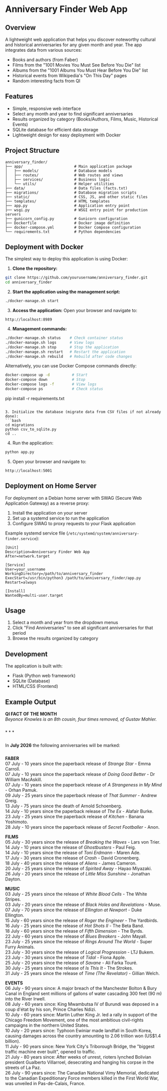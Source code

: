# Anniversary Finder Web App

## Overview

A lightweight web application that helps you discover noteworthy cultural and historical anniversaries for any given month and year. The app integrates data from various sources:

- Books and authors (from Faber)
- Films from the "1001 Movies You Must See Before You Die" list
- Albums from the "1001 Albums You Must Hear Before You Die" list
- Historical events from Wikipedia's "On This Day" pages
- Random interesting facts from QI

## Features

- Simple, responsive web interface
- Select any month and year to find significant anniversaries
- Results organized by category (Books/Authors, Films, Music, Historical Events)
- SQLite database for efficient data storage
- Lightweight design for easy deployment with Docker

## Project Structure

```
anniversary_finder/
├── app/                       # Main application package
│   ├── models/                # Database models
│   ├── routes/                # Web routes and views
│   ├── services/              # Business logic
│   └── utils/                 # Helper utilities
├── data/                      # Data files (facts.txt)
├── migrations/                # Database migration scripts
├── static/                    # CSS, JS, and other static files
├── templates/                 # HTML templates
├── app.py                     # Application entry point
├── wsgi.py                    # WSGI entry point for production servers
├── gunicorn_config.py         # Gunicorn configuration
├── Dockerfile                 # Docker image definition
├── docker-compose.yml         # Docker Compose configuration
└── requirements.txt           # Python dependencies
```

## Deployment with Docker

The simplest way to deploy this application is using Docker:

1. **Clone the repository:**
```bash
git clone https://github.com/yourusername/anniversary_finder.git
cd anniversary_finder
```

2. **Start the application using the management script:**
```bash
./docker-manage.sh start
```

3. **Access the application:**
Open your browser and navigate to:
```
http://localhost:8989
```

4. **Management commands:**
```bash
./docker-manage.sh status    # Check container status
./docker-manage.sh logs      # View logs
./docker-manage.sh stop      # Stop the application
./docker-manage.sh restart   # Restart the application
./docker-manage.sh rebuild   # Rebuild after code changes
```

Alternatively, you can use Docker Compose commands directly:
```bash
docker-compose up -d          # Start
docker-compose down           # Stop
docker-compose logs -f        # View logs
docker-compose ps             # Check status
```
pip install -r requirements.txt
```

3. Initialize the database (migrate data from CSV files if not already done):
```bash
cd migrations
python csv_to_sqlite.py
cd ..
```

4. Run the application:
```bash
python app.py
```

5. Open your browser and navigate to:
```
http://localhost:5001
```

## Deployment on Home Server

For deployment on a Debian home server with SWAG (Secure Web Application Gateway) as a reverse proxy:

1. Install the application on your server
2. Set up a systemd service to run the application
3. Configure SWAG to proxy requests to your Flask application

Example systemd service file (`/etc/systemd/system/anniversary-finder.service`):
```
[Unit]
Description=Anniversary Finder Web App
After=network.target

[Service]
User=your_username
WorkingDirectory=/path/to/anniversary_finder
ExecStart=/usr/bin/python3 /path/to/anniversary_finder/app.py
Restart=always

[Install]
WantedBy=multi-user.target
```

## Usage

1. Select a month and year from the dropdown menus
2. Click "Find Anniversaries" to see all significant anniversaries for that period
3. Browse the results organized by category

## Development

The application is built with:
- Flask (Python web framework)
- SQLite (Database)
- HTML/CSS (Frontend)

## Example Output

<html>
  <body>
    <strong>QI FACT OF THE MONTH</strong>
    <p style="margin-top: 0;margin-bottom: 25;"><em>Beyonce Knowles is an 8th cousin, four times removed, of Gustav Mahler.</em></p>
    <p>* * *</p>
    <p style="margin-top: 25; margin-bottom: 25;">In <strong>July 2026</strong> the following anniversaries will be marked:</p>
    <strong>FABER</strong>
    <p style="margin-top: 0">07 July - 10 years since the paperback release of <em>Strange Star</em> - Emma Carroll.<br>07 July - 10 years since the paperback release of <em>Doing Good Better</em> - Dr William MacAskill.<br>07 July - 10 
years since the paperback release of <em>A Strangeness in My Mind</em> - Orhan Pamuk.<br>09 July - 25 years since the paperback release of <em>That Summer</em> - Andrew Greig.<br>13 July - 75 years since the death of Arnold Schoenberg.<br>14 July - 10 years since the paperback release of <em>The Ex</em> - Alafair Burke.<br>23 July - 25 years since the paperback release of <em>Kitchen</em> - Banana Yoshimoto.<br>28 July - 10 years since the paperback release of <em>Secret Footballer</em> - Anon.<br></p>
    <strong>FILMS</strong>
    <p style="margin-top: 0">05 July - 30 years since the release of <em>Breaking the Waves</em> - Lars von Trier.<br>14 July - 10 years since the release of <em>Ghostbusters</em> - Paul Feig.<br>14 July - 10 years since the release of <em>Toni Erdmann</em> - Maren Ade.<br>17 July - 30 years since the release of <em>Crash</em> - David Cronenberg.<br>18 July - 40 years since the release of <em>Aliens</em> - James Cameron.<br>20 July - 25 years since the release of <em>Spirited Away</em> - Hayao Miyazaki.<br>26 July - 20 years since the release of <em>Little Miss Sunshine</em> - Jonathan Dayton.<br></p>
    <strong>MUSIC</strong>
    <p style="margin-top: 0">03 July - 25 years since the release of <em>White Blood Cells</em> - The White Stripes.<br>03 July - 20 years since the release of <em>Black Holes and Revelations</em> - Muse.<br>07 July - 70 years since the 
release of <em>Ellington at Newport</em> - Duke Ellington.<br>15 July - 60 years since the release of <em>Roger the Engineer</em> - The Yardbirds.<br>16 July - 25 years since the release of <em>Hot Shots II</em> - The Beta Band.<br>18 July - 60 years since the release of <em>Fifth Dimension</em> - The Byrds.<br>22 July - 60 years since the release of <em>Blues Breakers</em> - John Mayall.<br>23 July - 25 years since the release of <em>Rings Around The World</em> - Super Furry Animals.<br>23 July - 30 years since the release of <em>Logical Progression</em> - LTJ Bukem.<br>23 July - 30 years since the release of <em>Tidal</em> - Fiona Apple.<br>25 July - 20 years since the release of <em>Savane</em> - Ali Farka Touré.<br>30 July - 25 years since the release of <em>Is This It</em> - The Strokes.<br>31 July - 25 years since the release of <em>Time (The Revelator)</em> - Gillian Welch.<br></p>
    <strong>EVENTS</strong>
    <p style="margin-top: 0">06 July - 90 years since: A major breach of the Manchester Bolton & Bury Canal in England sent millions of gallons of water cascading 300 feet (90 m) into the River Irwell.<br>08 July - 60 years since: King Mwambutsa IV of Burundi was deposed in a coup d'état by his son, Prince Charles Ndizi.<br>10 July - 60 years since: Martin Luther King Jr. led a rally in support of the Chicago Freedom Movement, one of the most ambitious civil-rights campaigns in the northern United States.<br>10 July - 20 years since: Typhoon Ewiniar made landfall in South Korea, causing damages across the country amounting to 2.06 trillion won (US$1.4 billion).<br>11 July - 90 years since: New York City's Triborough Bridge, the "biggest traffic machine ever built", opened to traffic.<br>21 July - 80 years since: After weeks of unrest, rioters lynched Bolivian president Gualberto Villarroel, desecrating and hanging his corpse in the streets of La Paz.<br>26 July - 90 years since: The Canadian National Vimy Memorial, dedicated to the Canadian Expeditionary Force members killed in the First World War, was unveiled in Pas-de-Calais, France.<br></p>
  </body>
</html>
